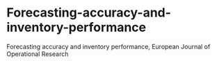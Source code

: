 # Forecasting-accuracy-and-inventory-performance
Forecasting accuracy and inventory performance, European Journal of Operational Research
